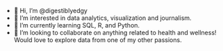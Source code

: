 - 👋 Hi, I’m @digestiblyedgy
- 👀 I’m interested in data analytics, visualization and journalism.
- 🌱 I’m currently learning SQL, R, and Python. 
- 💞️ I’m looking to collaborate on anything related to health and wellness! Would love to explore data from one of my other passions.

<!---
digestiblyedgy/digestiblyedgy is a ✨ special ✨ repository because its `README.md` (this file) appears on your GitHub profile.
You can click the Preview link to take a look at your changes.
--->
